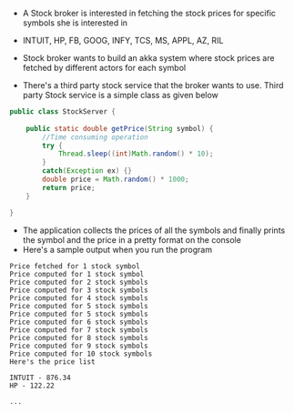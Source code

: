 * A Stock broker is interested in fetching the stock prices for specific symbols she is interested in
* INTUIT, HP, FB, GOOG, INFY, TCS, MS, APPL, AZ, RIL


* Stock broker wants to build an akka system where stock prices are fetched by different actors for each symbol
* There's a third party stock service that the broker wants to use. Third party Stock service is a simple class as given below

``` java
public class StockServer {
	
	public static double getPrice(String symbol) {
		//Time consuming operation
		try {
			Thread.sleep((int)Math.random() * 10);
		}
		catch(Exception ex) {}
		double price = Math.random() * 1000;
		return price;
	}

}
```
* The application collects the prices of all the symbols and finally prints the symbol and the price in a pretty format on the console
* Here's a sample output when you run the program

```
Price fetched for 1 stock symbol
Price computed for 1 stock symbol
Price computed for 2 stock symbols
Price computed for 3 stock symbols
Price computed for 4 stock symbols
Price computed for 5 stock symbols
Price computed for 5 stock symbols
Price computed for 6 stock symbols
Price computed for 7 stock symbols
Price computed for 8 stock symbols
Price computed for 9 stock symbols
Price computed for 10 stock symbols
Here's the price list

INTUIT - 876.34
HP - 122.22

...

```
